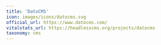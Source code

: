 ```yaml
---
title: 'DatoCMS'
icon: images/icons/datocms.svg
official_url: https://www.datocms.com/
vitalstats_url: https://headlesscms.org/projects/datocms
taxonomy: cms
---
```

